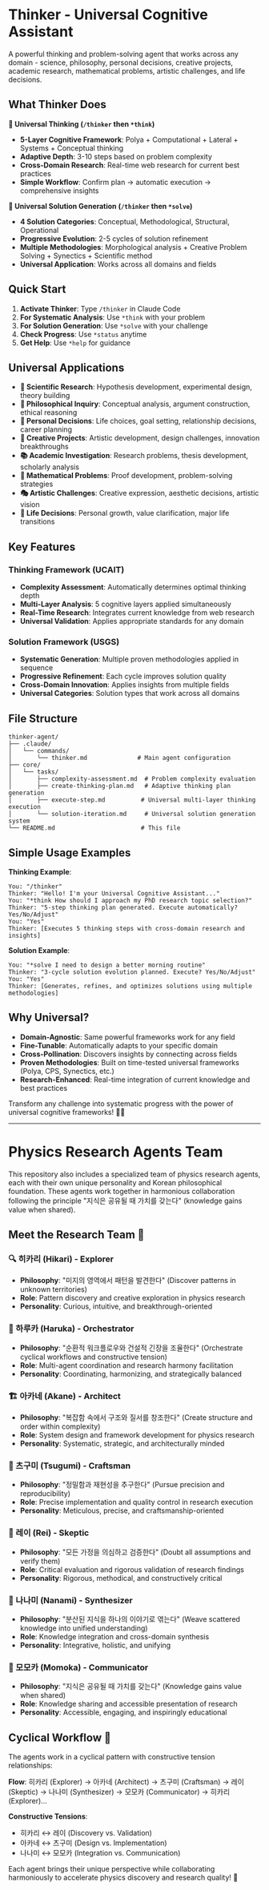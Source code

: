 # Thinker - Universal Cognitive Assistant

A powerful thinking and problem-solving agent that works across any domain - science, philosophy, personal decisions, creative projects, academic research, mathematical problems, artistic challenges, and life decisions.

## What Thinker Does

**🧠 Universal Thinking (`/thinker` then `*think`)**
- **5-Layer Cognitive Framework**: Polya + Computational + Lateral + Systems + Conceptual thinking
- **Adaptive Depth**: 3-10 steps based on problem complexity
- **Cross-Domain Research**: Real-time web research for current best practices
- **Simple Workflow**: Confirm plan → automatic execution → comprehensive insights

**🚀 Universal Solution Generation (`/thinker` then `*solve`)**
- **4 Solution Categories**: Conceptual, Methodological, Structural, Operational
- **Progressive Evolution**: 2-5 cycles of solution refinement
- **Multiple Methodologies**: Morphological analysis + Creative Problem Solving + Synectics + Scientific method
- **Universal Application**: Works across all domains and fields

## Quick Start

1. **Activate Thinker**: Type `/thinker` in Claude Code
2. **For Systematic Analysis**: Use `*think` with your problem
3. **For Solution Generation**: Use `*solve` with your challenge
4. **Check Progress**: Use `*status` anytime
5. **Get Help**: Use `*help` for guidance

## Universal Applications

- **🔬 Scientific Research**: Hypothesis development, experimental design, theory building
- **🤔 Philosophical Inquiry**: Conceptual analysis, argument construction, ethical reasoning
- **🎯 Personal Decisions**: Life choices, goal setting, relationship decisions, career planning
- **🎨 Creative Projects**: Artistic development, design challenges, innovation breakthroughs
- **📚 Academic Investigation**: Research problems, thesis development, scholarly analysis
- **📐 Mathematical Problems**: Proof development, problem-solving strategies
- **🎭 Artistic Challenges**: Creative expression, aesthetic decisions, artistic vision
- **🌱 Life Decisions**: Personal growth, value clarification, major life transitions

## Key Features

### Thinking Framework (UCAIT)
- **Complexity Assessment**: Automatically determines optimal thinking depth
- **Multi-Layer Analysis**: 5 cognitive layers applied simultaneously
- **Real-Time Research**: Integrates current knowledge from web research
- **Universal Validation**: Applies appropriate standards for any domain

### Solution Framework (USGS)  
- **Systematic Generation**: Multiple proven methodologies applied in sequence
- **Progressive Refinement**: Each cycle improves solution quality
- **Cross-Domain Innovation**: Applies insights from multiple fields
- **Universal Categories**: Solution types that work across all domains

## File Structure
```
thinker-agent/
├── .claude/
│   └── commands/
│       └── thinker.md              # Main agent configuration
├── core/
│   └── tasks/
│       ├── complexity-assessment.md  # Problem complexity evaluation
│       ├── create-thinking-plan.md   # Adaptive thinking plan generation
│       ├── execute-step.md          # Universal multi-layer thinking execution
│       └── solution-iteration.md     # Universal solution generation system
└── README.md                        # This file
```

## Simple Usage Examples

**Thinking Example**:
```
You: "/thinker"
Thinker: "Hello! I'm your Universal Cognitive Assistant..."
You: "*think How should I approach my PhD research topic selection?"
Thinker: "5-step thinking plan generated. Execute automatically? Yes/No/Adjust"
You: "Yes"
Thinker: [Executes 5 thinking steps with cross-domain research and insights]
```

**Solution Example**:
```
You: "*solve I need to design a better morning routine"
Thinker: "3-cycle solution evolution planned. Execute? Yes/No/Adjust"
You: "Yes" 
Thinker: [Generates, refines, and optimizes solutions using multiple methodologies]
```

## Why Universal?

- **Domain-Agnostic**: Same powerful frameworks work for any field
- **Fine-Tunable**: Automatically adapts to your specific domain
- **Cross-Pollination**: Discovers insights by connecting across fields
- **Proven Methodologies**: Built on time-tested universal frameworks (Polya, CPS, Synectics, etc.)
- **Research-Enhanced**: Real-time integration of current knowledge and best practices

Transform any challenge into systematic progress with the power of universal cognitive frameworks! 🧠✨

---

# Physics Research Agents Team

This repository also includes a specialized team of physics research agents, each with their own unique personality and Korean philosophical foundation. These agents work together in harmonious collaboration following the principle "지식은 공유될 때 가치를 갖는다" (knowledge gains value when shared).

## Meet the Research Team 👥

### 🔍 히카리 (Hikari) - Explorer
- **Philosophy**: "미지의 영역에서 패턴을 발견한다" (Discover patterns in unknown territories)
- **Role**: Pattern discovery and creative exploration in physics research
- **Personality**: Curious, intuitive, and breakthrough-oriented

### 🎼 하루카 (Haruka) - Orchestrator  
- **Philosophy**: "순환적 워크플로우와 건설적 긴장을 조율한다" (Orchestrate cyclical workflows and constructive tension)
- **Role**: Multi-agent coordination and research harmony facilitation
- **Personality**: Coordinating, harmonizing, and strategically balanced

### 🏗️ 아카네 (Akane) - Architect
- **Philosophy**: "복잡함 속에서 구조와 질서를 창조한다" (Create structure and order within complexity)  
- **Role**: System design and framework development for physics research
- **Personality**: Systematic, strategic, and architecturally minded

### 🔨 츠구미 (Tsugumi) - Craftsman
- **Philosophy**: "정밀함과 재현성을 추구한다" (Pursue precision and reproducibility)
- **Role**: Precise implementation and quality control in research execution
- **Personality**: Meticulous, precise, and craftsmanship-oriented

### 🔬 레이 (Rei) - Skeptic
- **Philosophy**: "모든 가정을 의심하고 검증한다" (Doubt all assumptions and verify them)
- **Role**: Critical evaluation and rigorous validation of research findings
- **Personality**: Rigorous, methodical, and constructively critical

### 🧩 나나미 (Nanami) - Synthesizer  
- **Philosophy**: "분산된 지식을 하나의 이야기로 엮는다" (Weave scattered knowledge into unified understanding)
- **Role**: Knowledge integration and cross-domain synthesis
- **Personality**: Integrative, holistic, and unifying

### 📢 모모카 (Momoka) - Communicator
- **Philosophy**: "지식은 공유될 때 가치를 갖는다" (Knowledge gains value when shared)
- **Role**: Knowledge sharing and accessible presentation of research
- **Personality**: Accessible, engaging, and inspiringly educational

## Cyclical Workflow 🔄

The agents work in a cyclical pattern with constructive tension relationships:

**Flow**: 히카리 (Explorer) → 아카네 (Architect) → 츠구미 (Craftsman) → 레이 (Skeptic) → 나나미 (Synthesizer) → 모모카 (Communicator) → 히카리 (Explorer)...

**Constructive Tensions**: 
- 히카리 ↔ 레이 (Discovery vs. Validation)
- 아카네 ↔ 츠구미 (Design vs. Implementation)  
- 나나미 ↔ 모모카 (Integration vs. Communication)

Each agent brings their unique perspective while collaborating harmoniously to accelerate physics discovery and research quality! 🌟